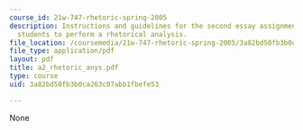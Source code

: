 ```yaml
---
course_id: 21w-747-rhetoric-spring-2005
description: Instructions and guidelines for the second essay assignment, which asks
  students to perform a rhetorical analysis.
file_location: /coursemedia/21w-747-rhetoric-spring-2005/3a82bd50fb3b0ca263c07abb1fbefe53_a2_rhetoric_anys.pdf
file_type: application/pdf
layout: pdf
title: a2_rhetoric_anys.pdf
type: course
uid: 3a82bd50fb3b0ca263c07abb1fbefe53

---
```

None